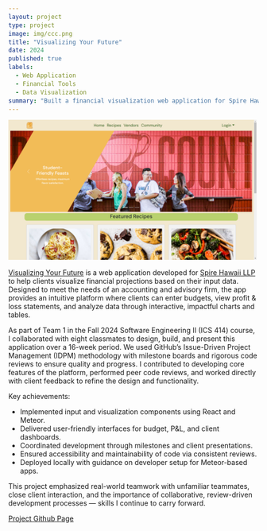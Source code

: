 ```yaml
---
layout: project
type: project
image: img/ccc.png
title: "Visualizing Your Future"
date: 2024
published: true
labels:
  - Web Application
  - Financial Tools
  - Data Visualization
summary: "Built a financial visualization web application for Spire Hawaii LLP, enabling clients to input and view projected budgets and data through interactive, easy-to-understand charts."
---
```


<div class="text-center p-4">
  <img width="500px" src="../img/ccc_home.png" class="img-thumbnail" >
</div>

[Visualizing Your Future](https://visualizing-your-future.github.io/) is a web application developed for [Spire Hawaii LLP](https://www.spirehi.com/) to help clients visualize financial projections based on their input data. Designed to meet the needs of an accounting and advisory firm, the app provides an intuitive platform where clients can enter budgets, view profit & loss statements, and analyze data through interactive, impactful charts and tables.

As part of Team 1 in the Fall 2024 Software Engineering II (ICS 414) course, I collaborated with eight classmates to design, build, and present this application over a 16-week period. We used GitHub’s Issue-Driven Project Management (IDPM) methodology with milestone boards and rigorous code reviews to ensure quality and progress. I contributed to developing core features of the platform, performed peer code reviews, and worked directly with client feedback to refine the design and functionality.

Key achievements:
  - Implemented input and visualization components using React and Meteor.
  - Delivered user-friendly interfaces for budget, P&L, and client dashboards.
  - Coordinated development through milestones and client presentations.
  - Ensured accessibility and maintainability of code via consistent reviews.
  - Deployed locally with guidance on developer setup for Meteor-based apps.

This project emphasized real-world teamwork with unfamiliar teammates, close client interaction, and the importance of collaborative, review-driven development processes — skills I continue to carry forward.


[Project Github Page](https://visualizing-your-future.github.io/) 
